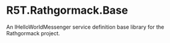 # R5T.Rathgormack.Base
An IHelloWorldMessenger service definition base library for the Rathgormack project.
